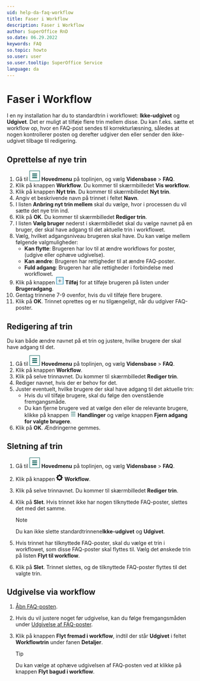 ```yaml
---
uid: help-da-faq-workflow
title: Faser i Workflow
description: Faser i Workflow
author: SuperOffice RnD
so.date: 06.29.2022
keywords: FAQ
so.topic: howto
so.user: user
so.user.tooltip: SuperOffice Service
language: da
---
```


# Faser i Workflow

I en ny installation har du to standardtrin i workflowet: **Ikke-udgivet** og **Udgivet**. Det er muligt at tilføje flere trin mellem disse. Du kan f.eks. sætte et workflow op, hvor en FAQ-post sendes til korrekturlæsning, således at nogen kontrollerer posten og derefter udgiver den eller sender den ikke-udgivet tilbage til redigering.

## Oprettelse af nye trin

1. Gå til ![ikonet][img4] **Hovedmenu** på toplinjen, og vælg **Vidensbase** &gt; **FAQ**.
1. Klik på knappen **Workflow**. Du kommer til skærmbilledet **Vis workflow**.
1. Klik på knappen **Nyt trin**. Du kommer til skærmbilledet **Nyt trin**.
1. Angiv et beskrivende navn på trinnet i feltet **Navn**.
1. I listen **Anbring nyt trin mellem** skal du vælge, hvor i processen du vil sætte det nye trin ind.
1. Klik på **OK**. Du kommer til skærmbilledet **Rediger trin**.
1. I listen **Vælg bruger** nederst i skærmbilledet skal du vælge navnet på en bruger, der skal have adgang til det aktuelle trin i workflowet.
1. Vælg, hvilket adgangsniveau brugeren skal have. Du kan vælge mellem følgende valgmuligheder:
    * **Kan flytte**: Brugeren har lov til at ændre workflows for poster, (udgive eller ophæve udgivelse).
    * **Kan ændre**: Brugeren har rettigheder til at ændre FAQ-poster.
    * **Fuld adgang**: Brugeren har alle rettigheder i forbindelse med workflowet.
1. Klik på knappen ![ikon][img3] **Tilføj** for at tilføje brugeren på listen under **Brugeradgang**.
1. Gentag trinnene 7-9 ovenfor, hvis du vil tilføje flere brugere.
1. Klik på **OK**. Trinnet oprettes og er nu tilgængeligt, når du udgiver FAQ-poster.

## Redigering af trin

Du kan både ændre navnet på et trin og justere, hvilke brugere der skal have adgang til det.

1. Gå til ![ikonet][img4] **Hovedmenu** på toplinjen, og vælg **Vidensbase** &gt; **FAQ**.
1. Klik på knappen **Workflow**.
1. Klik på selve trinnavnet. Du kommer til skærmbilledet **Rediger trin**.
1. Rediger navnet, hvis der er behov for det.
1. Juster eventuelt, hvilke brugere der skal have adgang til det aktuelle trin:
    * Hvis du vil tilføje brugere, skal du følge den ovenstående fremgangsmåde.
    * Du kan fjerne brugere ved at vælge den eller de relevante brugere, klikke på knappen ![ikon][img1] **Handlinger** og vælge knappen **Fjern adgang for valgte brugere**.
1. Klik på **OK**. Ændringerne gemmes.

## Sletning af trin

1. Gå til ![ikonet][img4] **Hovedmenu** på toplinjen, og vælg **Vidensbase** &gt; **FAQ**.
1. Klik på knappen ![ikon][img2] **Workflow**.
1. Klik på selve trinnavnet. Du kommer til skærmbilledet **Rediger trin**.
1. Klik på **Slet**. Hvis trinnet ikke har nogen tilknyttede FAQ-poster, slettes det med det samme.

   > [!NOTE]
   > Du kan ikke slette standardtrinnene**Ikke-udgivet** og **Udgivet**.

1. Hvis trinnet har tilknyttede FAQ-poster, skal du vælge et trin i workflowet, som disse FAQ-poster skal flyttes til. Vælg det ønskede trin på listen **Flyt til workflow**.
1. Klik på **Slet**. Trinnet slettes, og de tilknyttede FAQ-poster flyttes til det valgte trin.

## Udgivelse via workflow

1. [Åbn FAQ-posten][1].
1. Hvis du vil justere noget før udgivelse, kan du følge fremgangsmåden under [Udgivelse af FAQ-poster][2].
1. Klik på knappen **Flyt fremad i workflow**, indtil der står **Udgivet** i feltet **Workflowtrin** under fanen **Detaljer**.

   > [!TIP]
   > Du kan vælge at ophæve udgivelsen af FAQ-posten ved at klikke på knappen **Flyt bagud i workflow**.

<!-- Referenced links -->
[1]: view-entry.md
[2]: publish.md

<!-- Referenced images -->
[img1]: ../../../media/icons/btn-menu.png
[img2]: ../../../../common/icons/gearblack.png
[img3]: ../../../media/icons/btn-add.png
[img4]: ../../../media/icons/main-menu.png
